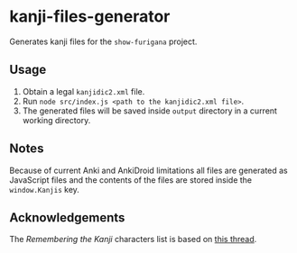 # kanji-files-generator
Generates kanji files for the `show-furigana` project.

## Usage
1. Obtain a legal `kanjidic2.xml` file.
2. Run `node src/index.js <path to the kanjidic2.xml file>`.
3. The generated files will be saved inside `output` directory in a current
    working directory.

## Notes
Because of current Anki and AnkiDroid limitations all files are generated as
JavaScript files and the contents of the files are stored inside the
`window.Kanjis` key.

## Acknowledgements
The *Remembering the Kanji* characters list is based on [this thread](https://www.reddit.com/r/LearnJapanese/comments/1a126a/all_2200_kanji_from_heisigs_remembering_the_kanji/).
